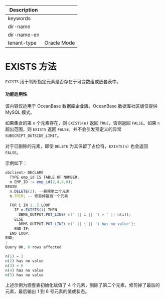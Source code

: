 | Description   |                 |
|---------------|-----------------|
| keywords      |                 |
| dir-name      |                 |
| dir-name-en   |                 |
| tenant-type   | Oracle Mode     |

# EXISTS 方法 

`EXISTS` 用于判断指定元素是否存在于可变数组或嵌套表中。

  <main id="notice" >
    <h4>功能适用性</h4>
    <p>该内容仅适用于 OceanBase 数据库企业版。OceanBase 数据库社区版仅提供 MySQL 模式。</p>
  </main>

如果集合的第 `n` 个元素存在，则 `EXISTS(n)` 返回 `TRUE`，否则返回 `FALSE`。如果 `n` 超出范围，则 `EXISTS` 返回 `FALSE`，并不会引发预定义的异常 `SUBSCRIPT_OUTSIDE_LIMIT`。

对于已删除的元素，即使 `DELETE` 为其保留了占位符，`EXISTS(n)` 也会返回 `FALSE`。

示例如下：

```javascript
obclient> DECLARE
  TYPE emp_id IS TABLE OF NUMBER;
  n EMP_ID := emp_id(2,4,6,8);
BEGIN
  n.DELETE(2); --删除第二个元素
  n.TRIM; -- 修剪掉最后一个元素
 
  FOR i IN 1..5 LOOP
    IF n.EXISTS(i) THEN
      DBMS_OUTPUT.PUT_LINE('n(' || i || ') = ' || n(i));
    ELSE
      DBMS_OUTPUT.PUT_LINE('n(' || i || ') has no value');
    END IF;
  END LOOP;
END;
/
Query OK, 0 rows affected 

n(1) = 2
n(2) has no value
n(3) = 6
n(4) has no value
n(5) has no value
```



上述示例为嵌套表初始化赋值了 4 个元素，删除了第二个元素，修剪掉了最后的元素，最后输出 1 到 6 号元素的值或状态。
